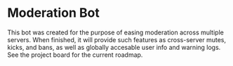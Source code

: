 # Moderation Bot

This bot was created for the purpose of easing moderation across multiple servers. When finished, it will provide such features as cross-server mutes, kicks, and bans, as well as globally accesable user info and warning logs. See the project board for the current roadmap.
